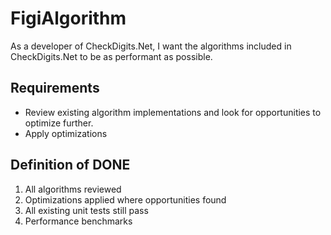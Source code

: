 # FigiAlgorithm

As a developer of CheckDigits.Net, I want the algorithms included in CheckDigits.Net to be as performant as possible. 

## Requirements

* Review existing algorithm implementations and look for opportunities to optimize further.
* Apply optimizations

## Definition of DONE

1. All algorithms reviewed
1. Optimizations applied where opportunities found
1. All existing unit tests still pass
1. Performance benchmarks